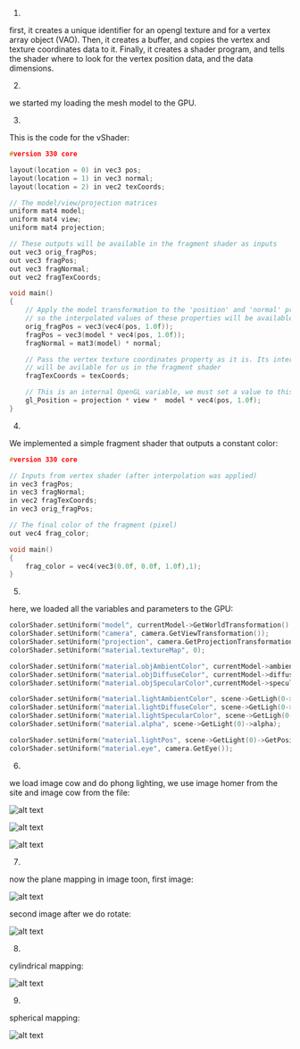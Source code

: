 1)
first, it creates a unique identifier for an opengl texture and for a vertex array object (VAO). Then, it creates a buffer, and copies the vertex and texture coordinates data to it. Finally, it creates a shader program, and tells the shader where to look for the vertex position data, and the data dimensions.

2)
we started my loading the mesh model to the GPU.

3)
This is the code for the vShader:
```c++
#version 330 core

layout(location = 0) in vec3 pos;
layout(location = 1) in vec3 normal;
layout(location = 2) in vec2 texCoords;

// The model/view/projection matrices
uniform mat4 model;
uniform mat4 view;
uniform mat4 projection;

// These outputs will be available in the fragment shader as inputs
out vec3 orig_fragPos;
out vec3 fragPos;
out vec3 fragNormal;
out vec2 fragTexCoords;

void main()
{
	// Apply the model transformation to the 'position' and 'normal' properties of the vertex,
	// so the interpolated values of these properties will be available for usi n the fragment shader
	orig_fragPos = vec3(vec4(pos, 1.0f));
	fragPos = vec3(model * vec4(pos, 1.0f));
	fragNormal = mat3(model) * normal;

	// Pass the vertex texture coordinates property as it is. Its interpolated value
	// will be avilable for us in the fragment shader
	fragTexCoords = texCoords;

	// This is an internal OpenGL variable, we must set a value to this variable
	gl_Position = projection * view *  model * vec4(pos, 1.0f);
}
```
4)
We implemented a simple fragment shader that outputs a constant color:
```c++
#version 330 core

// Inputs from vertex shader (after interpolation was applied)
in vec3 fragPos;
in vec3 fragNormal;
in vec2 fragTexCoords;
in vec3 orig_fragPos;

// The final color of the fragment (pixel)
out vec4 frag_color;

void main()
{
	frag_color = vec4(vec3(0.0f, 0.0f, 1.0f),1);
}
```
5)
here, we loaded all the variables and parameters to the GPU:
```c++
colorShader.setUniform("model", currentModel->GetWorldTransformation() *currentModel->GetModelTransformation());
colorShader.setUniform("camera", camera.GetViewTransformation());
colorShader.setUniform("projection", camera.GetProjectionTransformation());
colorShader.setUniform("material.textureMap", 0);

colorShader.setUniform("material.objAmbientColor", currentModel->ambientColor);
colorShader.setUniform("material.objDiffuseColor", currentModel->diffuseColor);
colorShader.setUniform("material.objSpecularColor",currentModel->specularColor);

colorShader.setUniform("material.lightAmbientColor", scene->GetLigh(0->ambientColor);
colorShader.setUniform("material.lightDiffuseColor", scene->GetLigh(0->diffuseColor);
colorShader.setUniform("material.lightSpecularColor", scene->GetLigh(0->specularColor);
colorShader.setUniform("material.alpha", scene->GetLight(0)->alpha);

colorShader.setUniform("material.lightPos", scene->GetLight(0)->GetPosition());
colorShader.setUniform("material.eye", camera.GetEye());
```
6)
we load image cow and do phong lighting, we use image homer from the site and image cow from the file:

![alt text](https://github.com/HaifaGraphicsCourses/computer-graphics-2023-mohamad-arrabi-mohamad-khaleel/blob/master/Assignment3Report/phong%20lighting%20homer%201.png)

![alt text](https://github.com/HaifaGraphicsCourses/computer-graphics-2023-mohamad-arrabi-mohamad-khaleel/blob/master/Assignment3Report/phong%20lighting%20homer%202.png)

![alt text](https://github.com/HaifaGraphicsCourses/computer-graphics-2023-mohamad-arrabi-mohamad-khaleel/blob/master/Assignment3Report/phong%20lighting%20cow.png)

7)

now the plane mapping in image toon, first image:

![alt text](https://github.com/HaifaGraphicsCourses/computer-graphics-2023-mohamad-arrabi-mohamad-khaleel/blob/master/Assignment3Report/toon%20plane%20mapping%201.png)


second image after we do rotate:

![alt text](https://github.com/HaifaGraphicsCourses/computer-graphics-2023-mohamad-arrabi-mohamad-khaleel/blob/master/Assignment3Report/toon%20plane%20mapping%202.png)

8)
 cylindrical mapping:
 
 ![alt text](https://github.com/HaifaGraphicsCourses/computer-graphics-2023-mohamad-arrabi-mohamad-khaleel/blob/master/Assignment3Report/toon%20cylindrical%20mapping%20.png)

9)

spherical mapping:

![alt text](https://github.com/HaifaGraphicsCourses/computer-graphics-2023-mohamad-arrabi-mohamad-khaleel/blob/master/Assignment3Report/toon%20spherical%20mapping.png)
